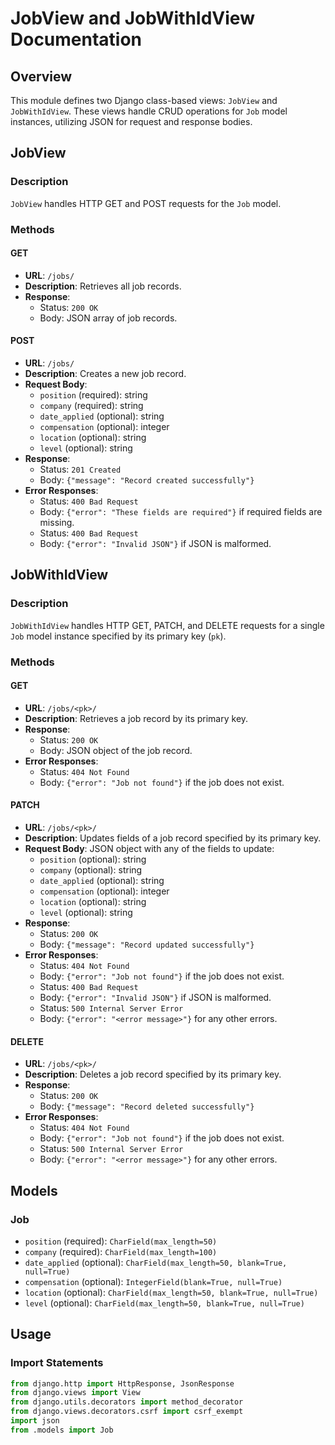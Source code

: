 # JobView and JobWithIdView Documentation

## Overview
This module defines two Django class-based views: `JobView` and `JobWithIdView`. These views handle CRUD operations for `Job` model instances, utilizing JSON for request and response bodies.

## JobView

### Description
`JobView` handles HTTP GET and POST requests for the `Job` model.

### Methods

#### GET
- **URL**: `/jobs/`
- **Description**: Retrieves all job records.
- **Response**:
  - Status: `200 OK`
  - Body: JSON array of job records.

#### POST
- **URL**: `/jobs/`
- **Description**: Creates a new job record.
- **Request Body**:
  - `position` (required): string
  - `company` (required): string
  - `date_applied` (optional): string
  - `compensation` (optional): integer
  - `location` (optional): string
  - `level` (optional): string
- **Response**:
  - Status: `201 Created`
  - Body: `{"message": "Record created successfully"}`
- **Error Responses**:
  - Status: `400 Bad Request`
  - Body: `{"error": "These fields are required"}` if required fields are missing.
  - Status: `400 Bad Request`
  - Body: `{"error": "Invalid JSON"}` if JSON is malformed.

## JobWithIdView

### Description
`JobWithIdView` handles HTTP GET, PATCH, and DELETE requests for a single `Job` model instance specified by its primary key (`pk`).

### Methods

#### GET
- **URL**: `/jobs/<pk>/`
- **Description**: Retrieves a job record by its primary key.
- **Response**:
  - Status: `200 OK`
  - Body: JSON object of the job record.
- **Error Responses**:
  - Status: `404 Not Found`
  - Body: `{"error": "Job not found"}` if the job does not exist.

#### PATCH
- **URL**: `/jobs/<pk>/`
- **Description**: Updates fields of a job record specified by its primary key.
- **Request Body**: JSON object with any of the fields to update:
  - `position` (optional): string
  - `company` (optional): string
  - `date_applied` (optional): string
  - `compensation` (optional): integer
  - `location` (optional): string
  - `level` (optional): string
- **Response**:
  - Status: `200 OK`
  - Body: `{"message": "Record updated successfully"}`
- **Error Responses**:
  - Status: `404 Not Found`
  - Body: `{"error": "Job not found"}` if the job does not exist.
  - Status: `400 Bad Request`
  - Body: `{"error": "Invalid JSON"}` if JSON is malformed.
  - Status: `500 Internal Server Error`
  - Body: `{"error": "<error message>"}` for any other errors.

#### DELETE
- **URL**: `/jobs/<pk>/`
- **Description**: Deletes a job record specified by its primary key.
- **Response**:
  - Status: `200 OK`
  - Body: `{"message": "Record deleted successfully"}`
- **Error Responses**:
  - Status: `404 Not Found`
  - Body: `{"error": "Job not found"}` if the job does not exist.
  - Status: `500 Internal Server Error`
  - Body: `{"error": "<error message>"}` for any other errors.

## Models

### Job
- `position` (required): `CharField(max_length=50)`
- `company` (required): `CharField(max_length=100)`
- `date_applied` (optional): `CharField(max_length=50, blank=True, null=True)`
- `compensation` (optional): `IntegerField(blank=True, null=True)`
- `location` (optional): `CharField(max_length=50, blank=True, null=True)`
- `level` (optional): `CharField(max_length=50, blank=True, null=True)`

## Usage

### Import Statements
```python
from django.http import HttpResponse, JsonResponse
from django.views import View
from django.utils.decorators import method_decorator
from django.views.decorators.csrf import csrf_exempt
import json
from .models import Job
